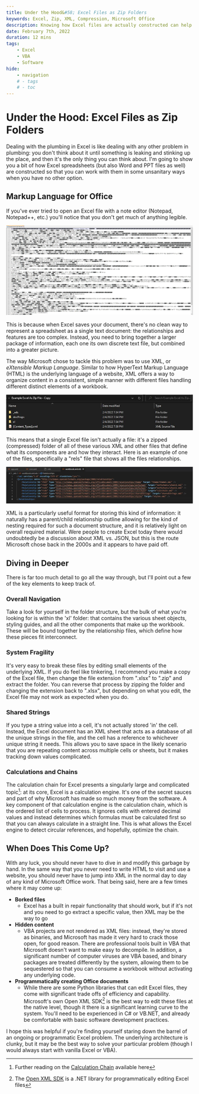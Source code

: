 ```yaml
---
title: Under the Hood&#58; Excel Files as Zip Folders
keywords: Excel, Zip, XML, Compression, Microsoft Office
description: Knowing how Excel files are actually constructed can help you in those times when you really need to dive in to the weeds
date: February 7th, 2022
duration: 12 mins
tags:
    - Excel
    - VBA
    - Software
hide:
    - navigation
    # - tags
    # - toc
---
```


# Under the Hood: Excel Files as Zip Folders

Dealing with the plumbing in Excel is like dealing with any other problem in plumbing: you don't think about it until something is leaking and stinking up the place, and then it's the only thing you can think about. I'm going to show you a bit of how Excel spreadsheets (but also Word and PPT files as well) are constructed so that you can work with them in some unsanitary ways when you have no other option.

## Markup Language for Office

If you've ever tried to open an Excel file with a note editor (Notepad, Notepad++, etc.) you'll notice that you don't get much of anything legible.

![Excel file in a text editor](../assets/images/2022/Excel-Files-As-Zip-Folders/Excel-as-text-file.JPG)

This is because when Excel saves your document, there's no clean way to represent a spreadsheet as a single text document: the relationships and features are too complex. Instead, you need to bring together a larger package of information, each one its own discrete text file, but combined into a greater picture.

The way Microsoft chose to tackle this problem was to use XML, or _eXtensible Markup Language_. Similar to how HyperText Markup Language (HTML) is the underlying language of a website, XML offers a way to organize content in a consistent, simple manner with different files handling different distinct elements of a workbook.

![Folder structure of a decompressed Excel file](../assets/images/2022/Excel-Files-As-Zip-Folders/Excel-as-folder.JPG)

This means that a single Excel file isn't actually a file: it's a zipped (compressed) folder of all of these various XML and other files that define what its components are and how they interact. Here is an example of one of the files, specifically a "rels" file that shows all the files relationships.

![Example XML structure detailing a file](../assets/images/2022/Excel-Files-As-Zip-Folders/Example-rels-XML.JPG)

XML is a particularly useful format for storing this kind of information: it naturally has a parent/child relationship outline allowing for the kind of nesting required for such a document structure, and it is relatively light on overall required material. Were people to create Excel today there would undoubtedly be a discussion about XML vs. JSON, but this is the route Microsoft chose back in the 2000s and it appears to have paid off.

## Diving in Deeper

There is far too much detail to go all the way through, but I'll point out a few of the key elements to keep track of.

### Overall Navigation

Take a look for yourself in the folder structure, but the bulk of what you're looking for is within the 'xl' folder: that contains the various sheet objects, styling guides, and all the other components that make up the workbook. These will be bound together by the relationship files, which define how these pieces fit interconnect.

### System Fragility

It's very easy to break these files by editing small elements of the underlying XML. If you do feel like tinkering, I recommend you make a copy of the Excel file, then change the file extension from ".xlsx" to ".zip" and extract the folder. You can reverse that process by zipping the folder and changing the extension back to ".xlsx", but depending on what you edit, the Excel file may not work as expected when you do.

### Shared Strings

If you type a string value into a cell, it's not actually stored 'in' the cell. Instead, the Excel document has an XML sheet that acts as a database of all the unique strings in the file, and the cell has a reference to whichever unique string it needs. This allows you to save space in the likely scenario that you are repeating content across multiple cells or sheets, but it makes tracking down values complicated.

### Calculations and Chains

The calculation chain for Excel presents a singularly large and complicated topic[^1]: at its core, Excel is a calculation engine. It's one of the secret sauces and part of why Microsoft has made so much money from the software. A key component of that calculation engine is the calculation chain, which is the ordered list of cells to process. It ignores cells with entered decimal values and instead determines which formulas must be calculated first so that you can always calculate in a straight line. This is what allows the Excel engine to detect circular references, and hopefully, optimize the chain.

## When Does This Come Up?

With any luck, you should never have to dive in and modify this garbage by hand. In the same way that you never need to write HTML to visit and use a website, you should never have to jump into XML in the normal day to day of any kind of Microsoft Office work. That being said, here are a few times where it may come up:

-   **Borked files**
    -   Excel has a built in repair functionality that should work, but if it's not and you need to go extract a specific value, then XML may be the way to go
-   **Hidden content**
    -   VBA projects are not rendered as XML files: instead, they're stored as binaries, and Microsoft has made it very hard to crack those open, for good reason. There are professional tools built in VBA that Microsoft doesn't want to make easy to decompile. In addition, a significant number of computer viruses are VBA based, and binary packages are treated differently by the system, allowing them to be sequestered so that you can consume a workbook without activating any underlying code.
-   **Programmatically creating Office documents**
    -   While there are some Python libraries that can edit Excel files, they come with significant trade offs of efficiency and capability. Microsoft's own Open XML SDK[^2] is the best way to edit these files at the native level, though it there is a significant learning curve to the system. You'll need to be experienced in C# or VB.NET, and already be comfortable with basic software development practices.

I hope this was helpful if you're finding yourself staring down the barrel of an ongoing or programmatic Excel problem. The underlying architecture is clunky, but it may be the best way to solve your particular problem (though I would always start with vanilla Excel or VBA).

[^1]: Further reading on the <a href='https://docs.microsoft.com/en-us/office/client-developer/excel/excel-recalculation' target='_blank'>Calculation Chain</a> available here
[^2]: The <a href='https://docs.microsoft.com/en-us/office/open-xml/open-xml-sdk' target='_blank'>Open XML SDK</a> is a .NET library for programmatically editing Excel files
